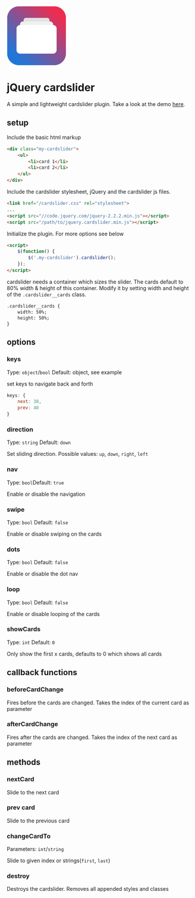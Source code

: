 [![cardslider Logo](logo.png "cardslider Logo")](https://cardslider.konstantingassmann.de)

# jQuery cardslider

A simple and lightweight cardslider plugin. Take a look at the demo [here](https://cardslider.konstantingassmann.de).

## setup

Include the basic html markup
```html
<div class="my-cardslider">
	<ul>
		<li>card 1</li>
		<li>card 2</li>
	</ul>
</div>
```

Include the cardslider stylesheet, jQuery and the cardslider js files.
```html
<link href="/cardslider.css" rel="stylesheet">
...
<script src="//code.jquery.com/jquery-2.2.2.min.js"></script>
<script src="/path/to/jquery.cardslider.min.js"></script>
```

Initialize the plugin. For more options see below
```html
<script>
	$(function() {
		$('.my-cardslider').cardslider();
	});
</script>
```

cardslider needs a container which sizes the slider. The cards default to 80% width & height of this container. Modify it by setting width and height of the `.cardslider__cards` class.
```
.cardslider__cards {
    width: 50%;
    height: 50%;
}
```

## options

### keys
Type: ```object```/```bool``` Default: object, see example

set keys to navigate back and forth
```javascript
keys: {
	next: 38,
    prev: 40
}
```

### direction
Type: ```string``` Default: ```down```

Set sliding direction. Possible values: ```up```, ```down```, ```right```, ```left```

### nav
Type: ```bool```Default: ```true```

Enable or disable the navigation

### swipe
Type: ```bool``` Default: ```false```

Enable or disable swiping on the cards

### dots
Type: ```bool``` Default: ```false```

Enable or disable the dot nav

### loop
Type: ```bool``` Default: ```false```

Enable or disable looping of the cards

### showCards
Type: ```int``` Default: ```0```

Only show the first x cards, defaults to 0 which shows all cards

## callback functions

### beforeCardChange
Fires before the cards are changed. Takes the index of the current card as parameter

### afterCardChange

Fires after the cards are changed. Takes the index of the next card as parameter

## methods

### nextCard

Slide to the next card

### prev card

Slide to the previous card

### changeCardTo
Parameters: ```int```/```string```

Slide to given index or strings(```first```, ```last```)

### destroy
Destroys the cardslider. Removes all appended styles and classes

